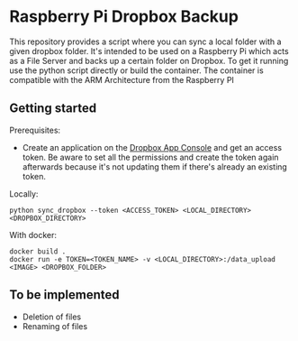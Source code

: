 # Raspberry Pi Dropbox Backup

This repository provides a script where you can sync a local folder with a given dropbox folder. 
It's intended to be used on a Raspberry Pi which acts as a File Server and backs up a certain folder on Dropbox.
To get it running use the python script directly or build the container. The container is compatible with the ARM
Architecture from the Raspberry PI

## Getting started

Prerequisites:
* Create an application on the [Dropbox App Console](https://www.dropbox.com/developers/apps) and get an access token.
Be aware to set all the permissions and create the token again afterwards because it's not updating them if there's already
  an existing token.

Locally:
```
python sync_dropbox --token <ACCESS_TOKEN> <LOCAL_DIRECTORY> <DROPBOX_DIRECTORY> 
```

With docker:
```
docker build .
docker run -e TOKEN=<TOKEN_NAME> -v <LOCAL_DIRECTORY>:/data_upload <IMAGE> <DROPBOX_FOLDER>
```

## To be implemented
* Deletion of files
* Renaming of files